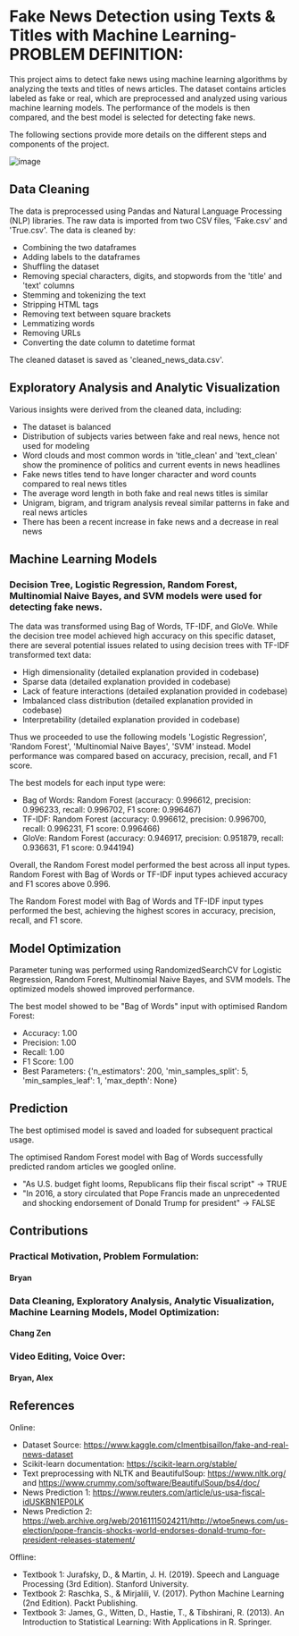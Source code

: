# Fake News Detection using Texts & Titles with Machine Learning- PROBLEM DEFINITION:
This project aims to detect fake news using machine learning algorithms by analyzing the texts and titles of news articles. The dataset contains articles labeled as fake or real, which are preprocessed and analyzed using various machine learning models. The performance of the models is then compared, and the best model is selected for detecting fake news.

The following sections provide more details on the different steps and components of the project.

![image](https://user-images.githubusercontent.com/107359897/231129271-b6cbb73b-a362-42e8-a29b-d0397d568b0b.png)

## Data Cleaning
The data is preprocessed using Pandas and Natural Language Processing (NLP) libraries.
The raw data is imported from two CSV files, 'Fake.csv' and 'True.csv'. The data is cleaned by:
  - Combining the two dataframes
  - Adding labels to the dataframes
  - Shuffling the dataset
  - Removing special characters, digits, and stopwords from the 'title' and 'text' columns
  - Stemming and tokenizing the text
  - Stripping HTML tags
  - Removing text between square brackets
  - Lemmatizing words
  - Removing URLs
  - Converting the date column to datetime format
  
The cleaned dataset is saved as 'cleaned_news_data.csv'.

## Exploratory Analysis and Analytic Visualization
Various insights were derived from the cleaned data, including:
  - The dataset is balanced
  - Distribution of subjects varies between fake and real news, hence not used for modeling
  - Word clouds and most common words in 'title_clean' and 'text_clean' show the prominence of politics and current events in news headlines
  - Fake news titles tend to have longer character and word counts compared to real news titles
  - The average word length in both fake and real news titles is similar
  - Unigram, bigram, and trigram analysis reveal similar patterns in fake and real news articles
  - There has been a recent increase in fake news and a decrease in real news
  
## Machine Learning Models
### Decision Tree, Logistic Regression, Random Forest, Multinomial Naive Bayes, and SVM models were used for detecting fake news.
The data was transformed using Bag of Words, TF-IDF, and GloVe.
While the decision tree model achieved high accuracy on this specific dataset, there are several potential issues related to using decision trees with TF-IDF transformed text data:
  - High dimensionality (detailed explanation provided in codebase)
  - Sparse data (detailed explanation provided in codebase)
  - Lack of feature interactions (detailed explanation provided in codebase)
  - Imbalanced class distribution (detailed explanation provided in codebase)
  - Interpretability (detailed explanation provided in codebase)

Thus we proceeded to use the following models 'Logistic Regression', 'Random Forest', 'Multinomial Naive Bayes', 'SVM' instead. Model performance was compared based on accuracy, precision, recall, and F1 score.

The best models for each input type were:
- Bag of Words: Random Forest (accuracy: 0.996612, precision: 0.996233, recall: 0.996702, F1 score: 0.996467)
- TF-IDF: Random Forest (accuracy: 0.996612, precision: 0.996700, recall: 0.996231, F1 score: 0.996466)
- GloVe: Random Forest (accuracy: 0.946917, precision: 0.951879, recall: 0.936631, F1 score: 0.944194)

Overall, the Random Forest model performed the best across all input types. Random Forest with Bag of Words or TF-IDF input types achieved accuracy and F1 scores above 0.996.

The Random Forest model with Bag of Words and TF-IDF input types performed the best, achieving the highest scores in accuracy, precision, recall, and F1 score.

## Model Optimization
Parameter tuning was performed using RandomizedSearchCV for Logistic Regression, Random Forest, Multinomial Naive Bayes, and SVM models.
The optimized models showed improved performance.

The best model showed to be "Bag of Words" input with optimised Random Forest:
- Accuracy: 1.00
- Precision: 1.00
- Recall: 1.00
- F1 Score: 1.00
- Best Parameters: {'n_estimators': 200, 'min_samples_split': 5, 'min_samples_leaf': 1, 'max_depth': None}

## Prediction 
The best optimised model is saved and loaded for subsequent practical usage.

The optimised Random Forest model with Bag of Words successfully predicted random articles we googled online.
- "As U.S. budget fight looms, Republicans flip their fiscal script" -> TRUE
- "In 2016, a story circulated that Pope Francis made an unprecedented and shocking endorsement of Donald Trump for president" -> FALSE

## Contributions
### Practical Motivation, Problem Formulation: 
#### Bryan
### Data Cleaning, Exploratory Analysis, Analytic Visualization, Machine Learning Models, Model Optimization: 
#### Chang Zen
### Video Editing, Voice Over:
#### Bryan, Alex

## References
Online:
- Dataset Source: https://www.kaggle.com/clmentbisaillon/fake-and-real-news-dataset
- Scikit-learn documentation: https://scikit-learn.org/stable/
- Text preprocessing with NLTK and BeautifulSoup: https://www.nltk.org/ and https://www.crummy.com/software/BeautifulSoup/bs4/doc/
- News Prediction 1: https://www.reuters.com/article/us-usa-fiscal-idUSKBN1EP0LK
- News Prediction 2: https://web.archive.org/web/20161115024211/http://wtoe5news.com/us-election/pope-francis-shocks-world-endorses-donald-trump-for-president-releases-statement/

Offline:
- Textbook 1: Jurafsky, D., & Martin, J. H. (2019). Speech and Language Processing (3rd Edition). Stanford University.
- Textbook 2: Raschka, S., & Mirjalili, V. (2017). Python Machine Learning (2nd Edition). Packt Publishing.
- Textbook 3: James, G., Witten, D., Hastie, T., & Tibshirani, R. (2013). An Introduction to Statistical Learning: With Applications in R. Springer.
